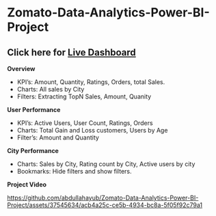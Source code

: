# Zomato-Data-Analytics-Power-BI-Project

## Click here for <a href="https://app.powerbi.com/view?r=eyJrIjoiZTM4MTBmYWMtZmFhMi00MjgxLWFlOWQtYTg1MGMwN2I1YzBkIiwidCI6ImRmODY3OWNkLWE4MGUtNDVkOC05OWFjLWM4M2VkN2ZmOTVhMCJ9" target="blank">Live Dashboard</a> 

**Overview**
- KPI’s: Amount, Quantity, Ratings, Orders, total Sales.
- Charts: All sales by City
- Filters: Extracting TopN Sales, Amount, Quanity
  
**User Performance**
- KPI’s: Active Users, User Count, Ratings, Orders
- Charts: Total Gain and Loss customers, Users by Age
- Filter’s: Amount and Quantity
  
**City Performance**
- Charts: Sales by City, Rating count by City, Active users by city
- Bookmarks: Hide filters and show filters.

**Project Video**

https://github.com/abdullahayub/Zomato-Data-Analytics-Power-BI-Project/assets/37545634/acb4a25c-ce5b-4934-bc8a-5f05f92c79a1


